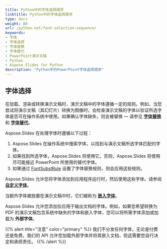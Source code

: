 ```yaml
---
title: Python中的字体选择顺序
linktitle: Python中的字体选择顺序
type: docs
weight: 80
url: /python-net/font-selection-sequence/
keywords:
- 字体
- 字体选择
- 字体替换
- 字体替代
- PowerPoint演示文稿
- Python
- Aspose.Slides for Python
description: "Python中的PowerPoint字体选择顺序"
---
```


## 字体选择

在加载、渲染或转换演示文稿时，演示文稿中的字体遵循一定的规则。例如，当您尝试将演示文稿（其幻灯片）转换为图像时，会检查演示文稿的字体以验证所选字体是否可在操作系统中使用。如果确认字体缺失，则会被替换 — 请参见 [**字体替换**](https://docs.aspose.com/slides/python-net/font-replacement/) 和 [**字体替代**](https://docs.aspose.com/slides/python-net/font-substitution/)。

Aspose.Slides 在处理字体时遵循以下过程：

1. Aspose.Slides 在操作系统中搜索字体，以找到与演示文稿所选字体匹配的字体。
2. 如果找到所选字体，Aspose.Slides 将使用它。否则，Aspose.Slides 将使用尽可能接近 PowerPoint 所使用的替代字体。
3. 如果通过 [FontSubstRule](https://reference.aspose.com/slides/python-net/aspose.slides/fontsubstrule/) 设置了字体替换规则，则会应用这些规则。

Aspose.Slides 允许您将字体添加到应用程序运行时，然后使用这些字体。请参阅 [**自定义字体**](https://docs.aspose.com/slides/python-net/custom-font/)。

当额外字体被放置在演示文稿中时，它们被称为 [**嵌入字体**](https://docs.aspose.com/slides/python-net/embedded-font/)。

Aspose.Slides 允许您添加仅应用于输出文档的字体。例如，如果您希望转换为 PDF 的演示文稿包含系统中缺失的字体和嵌入字体，您可以将所需字体添加或加载为 **外部字体**。

{{% alert title="注意" color="primary" %}} 
我们不分发任何字体，无论是付费还是免费。我们的 API 允许您加载外部字体并将其嵌入文档，但这需要您自行决定和承担责任。
{{% /alert %}}